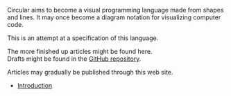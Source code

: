 Circular aims to become a visual programming language made from shapes and lines. It may once become a diagram notation for visualizing computer code.

This is an attempt at a specification of this language.

The more finished up articles might be found here.  
Drafts might be found in the [GitHub repository](https://github.com/jjvanzon/Circular-Language-Spec).

Articles may gradually be published through this web site.

- [Introduction](spec/introduction.md)

